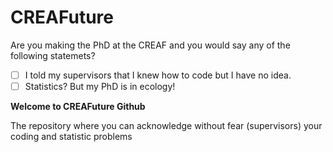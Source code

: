 # CREAFuture

Are you making the PhD at the CREAF and you would say any of the following statemets?

- [ ] I told my supervisors that I knew how to code but I have no idea.  
- [ ] Statistics? But my PhD is in ecology!

**Welcome to CREAFuture Github**

The repository where you can acknowledge without fear (supervisors) your coding and statistic problems
